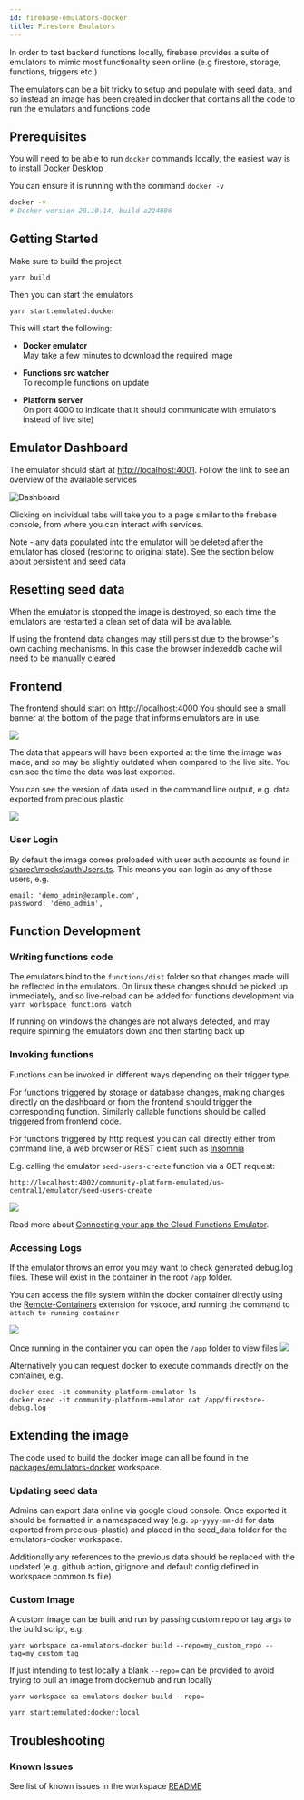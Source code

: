 ```yaml
---
id: firebase-emulators-docker
title: Firestore Emulators
---
```


In order to test backend functions locally, firebase provides a suite of emulators to mimic most functionality seen online (e.g firestore, storage, functions, triggers etc.)

The emulators can be a bit tricky to setup and populate with seed data, and so instead an image has been created in docker that contains all the code to run the emulators and functions code

## Prerequisites

You will need to be able to run `docker` commands locally, the easiest way is to install [Docker Desktop](https://docs.docker.com/desktop/)

You can ensure it is running with the command `docker -v`

```sh
docker -v
# Docker version 20.10.14, build a224086
```

## Getting Started

Make sure to build the project

```
yarn build
```

Then you can start the emulators

```
yarn start:emulated:docker
```

This will start the following:

- **Docker emulator**  
  May take a few minutes to download the required image

- **Functions src watcher**  
  To recompile functions on update

- **Platform server**  
  On port 4000 to indicate that it should communicate with emulators instead of live site)

## Emulator Dashboard

The emulator should start at [http://localhost:4001](http://localhost:4001). Follow the link to see an overview of the available services

![Dashboard](./images/firebase-emulators-dashboard.png)

Clicking on individual tabs will take you to a page similar to the firebase console, from where you can interact with services.

Note - any data populated into the emulator will be deleted after the emulator has closed (restoring to original state). See the section below about persistent and seed data

## Resetting seed data

When the emulator is stopped the image is destroyed, so each time the emulators are restarted a clean set of data will be available.

If using the frontend data changes may still persist due to the browser's own caching mechanisms. In this case the browser indexeddb cache will need to be manually cleared

## Frontend

The frontend should start on http://localhost:4000
You should see a small banner at the bottom of the page that informs emulators are in use.

![](./images/emulators-docker-frontend.png)

The data that appears will have been exported at the time the image was made, and so may be slightly outdated when compared to the live site. You can see the time the data was last exported.

You can see the version of data used in the command line output, e.g. data exported from precious plastic

![](../images/emulators-docker-cli.png)

### User Login

By default the image comes preloaded with user auth accounts as found in [shared\mocks\authUsers.ts](https://github.com/ONEARMY/community-platform/tree/master/shared/mocks/authUsers.ts). This means you can login as any of these users, e.g.

```
email: 'demo_admin@example.com',
password: 'demo_admin',
```

## Function Development

### Writing functions code

The emulators bind to the `functions/dist` folder so that changes made will be reflected in the emulators. On linux these changes should be picked up immediately, and so live-reload can be added for functions development via `yarn workspace functions watch`

If running on windows the changes are not always detected, and may require spinning the emulators down and then starting back up

### Invoking functions

Functions can be invoked in different ways depending on their trigger type.

For functions triggered by storage or database changes, making changes directly on the dashboard or from the frontend should trigger the corresponding function.
Similarly callable functions should be called triggered from frontend code.

For functions triggered by http request you can call directly either from command line, a web browser or REST client such as [Insomnia](https://insomnia.rest/)

E.g. calling the emulator `seed-users-create` function via a GET request:

```
http://localhost:4002/community-platform-emulated/us-central1/emulator/seed-users-create
```

![](images/emulators-docker-http-req.png)

Read more about [Connecting your app the Cloud Functions Emulator](https://firebase.google.com/docs/emulator-suite/connect_functions).

### Accessing Logs

If the emulator throws an error you may want to check generated debug.log files. These will exist in the container in the root `/app` folder.

You can access the file system within the docker container directly using the
[Remote-Containers](https://marketplace.visualstudio.com/items?itemName=ms-vscode-remote.remote-containers) extension for vscode, and running the command to `attach to running container`

![](images/emulators-docker-remote.png)

Once running in the container you can open the `/app` folder to view files
![](images/emulator-docker-remote-files.png)

Alternatively you can request docker to execute commands directly on the container, e.g.

```
docker exec -it community-platform-emulator ls
docker exec -it community-platform-emulator cat /app/firestore-debug.log
```

## Extending the image

The code used to build the docker image can all be found in the [packages/emulators-docker](https://github.com/ONEARMY/community-platform/tree/master/packages/emulators-docker) workspace.

### Updating seed data

Admins can export data online via google cloud console. Once exported it should be formatted in a namespaced way (e.g. `pp-yyyy-mm-dd` for data exported from precious-plastic) and placed in the seed_data folder for the emulators-docker workspace.

Additionally any references to the previous data should be replaced with the updated (e.g. github action, gitignore and default config defined in workspace common.ts file)

### Custom Image

A custom image can be built and run by passing custom repo or tag args to the build script, e.g.

```
yarn workspace oa-emulators-docker build --repo=my_custom_repo --tag=my_custom_tag
```

If just intending to test locally a blank `--repo=` can be provided to avoid trying to pull an image from dockerhub and run locally

```
yarn workspace oa-emulators-docker build --repo=
```

```
yarn start:emulated:docker:local
```

## Troubleshooting

### Known Issues

See list of known issues in the workspace [README](https://github.com/ONEARMY/community-platform/tree/master/packages/emulators-docker)
